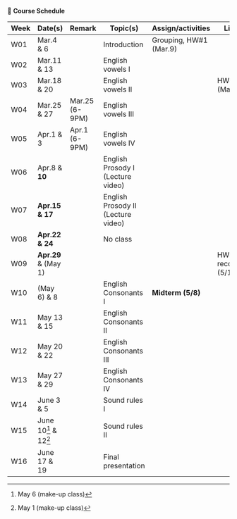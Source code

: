 🌱 **Course Schedule**

| Week | Date(s) | Remark|Topic(s) | Assign/activities | Links |
|------|------|----|------|--------|-------|
|  W01    |Mar.4 & 6||Introduction| Grouping, HW#1 (Mar.9)       |       |
|  W02    |Mar.11 & 13|| English vowels I |        |       |
|  W03    |Mar.18 & 20|| English vowels II |        |  HW#2 (Mar.20)     |
|  W04    |Mar.25 & 27|Mar.25 (6-9PM)  | English vowels III |        |       |
|  W05    |Apr.1 & 3|Apr.1 (6-9PM) | English vowels IV |        |       |
|  W06    |Apr.8 & **10**|| English Prosody I (Lecture video) |        |       |
|  W07    |**Apr.15 & 17**| |English Prosody II (Lecture video) |        |       |
|  W08    |**Apr.22 & 24**| |No class |        |       |
|  W09    |**Apr.29** & (May 1)| |  |        |    HW#3 recording (5/1)   |
|  W10    |(May 6) & 8| |English Consonants I |  **Midterm (5/8)**      |       |
|  W11    |May 13 & 15| |English Consonants II |        |       |
|  W12    |May 20 & 22| |English Consonants III |        |       |
|  W13    |May 27 & 29| |English Consonants IV|        |       |
|  W14    |June 3 & 5| |Sound rules I |        |       |
|  W15    |June 10[^1] & 12[^2]| |Sound rules II |        |       |
|  W16    |June 17 & 19| |Final presentation |        |       |

[^1]: May 6 (make-up class)
[^2]: May 1 (make-up class)
